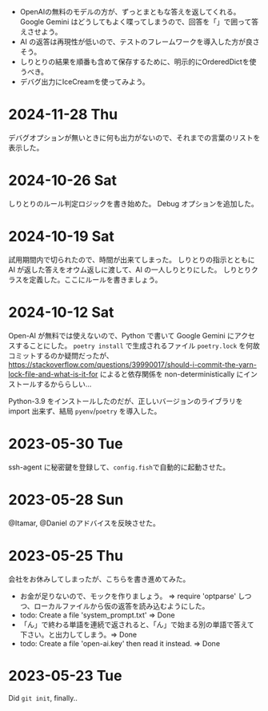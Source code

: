 - OpenAIの無料のモデルの方が、ずっとまともな答えを返してくれる。Google Gemini はどうしてもよく喋ってしまうので、回答を「」で囲って答えさせよう。
- AI の返答は再現性が低いので、テストのフレームワークを導入した方が良さそう。
- しりとりの結果を順番も含めて保存するために、明示的にOrderedDictを使うべき。
- デバグ出力にIceCreamを使ってみよう。

# 2024-11-28 Thu
デバグオプションが無いときに何も出力がないので、それまでの言葉のリストを表示した。

# 2024-10-26 Sat
しりとりのルール判定ロジックを書き始めた。
Debug オプションを追加した。

# 2024-10-19 Sat
試用期間内で切られたので、時間が出来てしまった。
しりとりの指示とともに AI が返した答えをオウム返しに渡して、AI の一人しりとりにした。
しりとりクラスを定義した。ここにルールを書きましょう。

# 2024-10-12 Sat
Open-AI が無料では使えないので、Python で書いて Google Gemini にアクセスすることにした。
`poetry install` で生成されるファイル `poetry.lock` を何故コミットするのか疑問だったが、
https://stackoverflow.com/questions/39990017/should-i-commit-the-yarn-lock-file-and-what-is-it-for
によると依存関係を non-deterministically にインストールするかららしい…

Python-3.9 をインストールしたのだが、正しいバージョンのライブラリを import 出来ず、結局 `pyenv`/`poetry` を導入した。

# 2023-05-30 Tue
ssh-agent に秘密鍵を登録して、`config.fish`で自動的に起動させた。

# 2023-05-28 Sun
@Itamar, @Daniel のアドバイスを反映させた。

# 2023-05-25 Thu
会社をお休みしてしまったが、こちらを書き進めてみた。
- お金が足りないので、モックを作りましょう。
    => require 'optparse' しつつ、ローカルファイルから仮の返答を読み込むようにした。
- todo: Create a file 'system_prompt.txt' => Done
- 「ん」で終わる単語を連続で返されると、「ん」で始まる別の単語で答えて下さい。と出力してしまう。=> Done
- todo: Create a file 'open-ai.key' then read it instead. => Done

# 2023-05-23 Tue
Did `git init`, finally..
